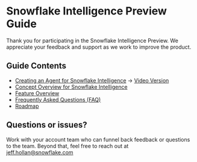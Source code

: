 # Snowflake Intelligence Preview Guide

Thank you for participating in the Snowflake Intelligence Preview. We appreciate your feedback and support as we work to improve the product.

## Guide Contents
- [Creating an Agent for Snowflake Intelligence](1_creating_an_agent.md) -> [Video Version](https://youtu.be/agoBlIyj1Jg)
- [Concept Overview for Snowflake Intelligence](2_concept_overview.md)
- [Feature Overview](3_feature_overview.md)
- [Frequently Asked Questions (FAQ)](4_faq.md)
- [Roadmap](5_roadmap.md)

## Questions or issues?

Work with your account team who can funnel back feedback or questions to the team. Beyond that, feel free to reach out at jeff.hollan@snowflake.com